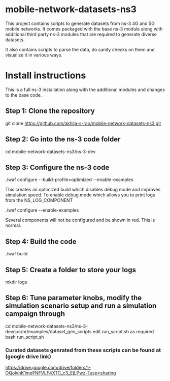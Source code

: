 # mobile-network-datasets-ns3
This project contains scripts to generate datasets from ns-3 4G and 5G mobile networks. It comes packaged with the base ns-3 module along with additional third party ns-3 modules that are required to generate diverse datasets. 

It also contains scripts to parse the data, do sanity checks on them and visualize it in various ways.  

# Install instructions
This is a full ns-3 installation along with the additional modules and changes to the base code. 

## Step 1: Clone the repository 
git clone https://github.com/akhila-s-rao/mobile-network-datasets-ns3.git

## Step 2: Go into the ns-3 code folder 
cd mobile-network-datasets-ns3/ns-3-dev 

## Step 3: Configure the ns-3 code
./waf configure --build-profile=optimized --enable-examples 

This creates an optimized build which disables debug mode and improves simulation speed.
To enable debug mode which allows you to print logs from the NS_LOG_COMPONENT 

./waf configure --enable-examples

Several components will not be configured and be shown in red. This is normal. 

## Step 4: Build the code
./waf build

## Step 5: Create a folder to store your logs
mkdir logs
 
## Step 6: Tune parameter knobs, modify the simulation scenario setup and run a simulation campaign through   
cd mobile-network-datasets-ns3/ns-3-dev/src/nr/examples/dataset_gen_scripts 
edit run_script.sh as required
bash run_script.sh 

### Curated datasets genrated from these scripts can be found at (google drive link)
https://drive.google.com/drive/folders/1-OQolvhK1mpFNFVLF4XTC_c3_EjLPwz-?usp=sharing
